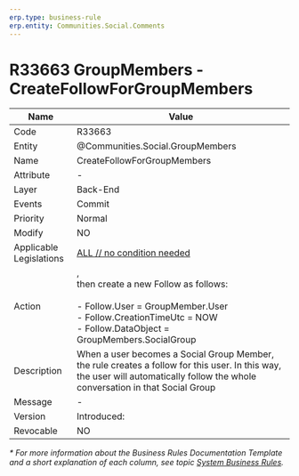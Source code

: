 ```yaml
---
erp.type: business-rule
erp.entity: Communities.Social.Comments
---
```


# R33663 GroupMembers - CreateFollowForGroupMembers

| Name | Value |
| ---- | ----- |
| Code | R33663 |
| Entity | @Communities.Social.GroupMembers |
| Name | CreateFollowForGroupMembers |
| Attribute | - |
| Layer | Back-End |
| Events | Commit |
| Priority | Normal |
| Modify | NO |
| Applicable Legislations | [ALL // no condition needed](xref:applicable-legislations) |
| Action | , <br> then create a new Follow as follows: <br><br> - Follow.User = GroupMember.User <br> - Follow.CreationTimeUtc =  NOW <br> - Follow.DataObject = GroupMembers.SocialGroup |
| Description| When a user becomes a Social Group Member, the rule creates a follow for this user. In this way, the user will automatically follow the whole conversation in that Social Group|  
| Message | - |
| Version | Introduced: |
| Revocable | NO |

*\* For more information about the Business Rules Documentation Template and a short explanation of each column, see
topic [System Business Rules](../templates/template-description-system-business-rules.md).*
